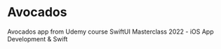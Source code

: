# Avocados
Avocados app from Udemy course SwiftUI Masterclass 2022 - iOS App Development &amp; Swift
